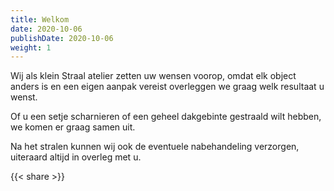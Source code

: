 ```yaml
---
title: Welkom
date: 2020-10-06
publishDate: 2020-10-06
weight: 1
---
```


Wij als klein Straal atelier zetten uw wensen voorop, omdat elk object anders is en een eigen aanpak vereist overleggen we graag welk resultaat u wenst.

Of u een setje scharnieren of een geheel dakgebinte gestraald wilt hebben, we komen er graag samen uit.

Na het stralen kunnen wij ook de eventuele nabehandeling verzorgen, uiteraard altijd in overleg met u.

{{< share >}}
  